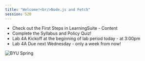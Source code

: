 ```yaml
---
title: "Welcome!<br/>Node.js and Fetch"
session: S20
---
```

* Check out the First Steps in LearningSuite - Content
* Complete the Syllabus and Policy Quiz!
* Lab 4A Kickoff at the beginning of lab period today - at 3:00pm
* Lab 4A Due next Wednesday - only a week from now!

![BYU Spring](images/BYUSpring.jpg)
